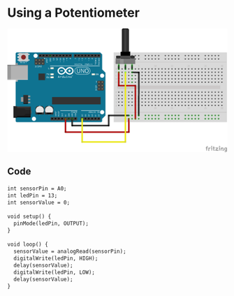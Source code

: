 # Using a Potentiometer

![alt text](using-a-potentiometer.png "Using A Potentiometer Circuit")

## Code
```
int sensorPin = A0;
int ledPin = 13;
int sensorValue = 0;

void setup() {
  pinMode(ledPin, OUTPUT);
}

void loop() {
  sensorValue = analogRead(sensorPin);
  digitalWrite(ledPin, HIGH);
  delay(sensorValue);
  digitalWrite(ledPin, LOW);
  delay(sensorValue);
}
```
